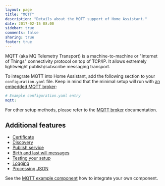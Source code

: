 ```yaml
---
layout: page
title: "MQTT"
description: "Details about the MQTT support of Home Assistant."
date: 2017-02-15 08:00
sidebar: true
comments: false
sharing: true
footer: true
---
```


MQTT (aka MQ Telemetry Transport) is a machine-to-machine or "Internet of Things" connectivity protocol on top of TCP/IP. It allows extremely lightweight publish/subscribe messaging transport.

To integrate MQTT into Home Assistant, add the following section to your `configuration.yaml` file. Keep in mind that the minimal setup will run with [an embedded MQTT broker](/docs/mqtt/broker#embedded-broker):

```yaml
# Example configuration.yaml entry
mqtt:
```

For other setup methods, please refer to the [MQTT broker](/docs/mqtt/broker) documentation.

## Additional features

- [Certificate](/docs/mqtt/certificate/)
- [Discovery](/docs/mqtt/discovery/)
- [Publish service](/docs/mqtt/service/)
- [Birth and last will messages](/docs/mqtt/birth_will/)
- [Testing your setup](/docs/mqtt/testing/)
- [Logging](/docs/mqtt/logging/)
- [Processing JSON](/docs/mqtt/processing_json/)

See the [MQTT example component](/cookbook/python_component_mqtt_basic/) how to integrate your own component.
